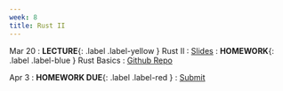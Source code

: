 ```yaml
---
week: 8
title: Rust II
---
```


Mar 20
: **LECTURE**{: .label .label-yellow } Rust II
  : [Slides](https://docs.google.com/presentation/d/1rHAUEK7_QAYL0-GeHWvdQgbiG62imlcI1-vuM2YezHc/edit?usp=sharing)
: **HOMEWORK**{: .label .label-blue } Rust Basics
  : [Github Repo](https://github.com/BerkeleyBlockchain/fa23-dev-decal/tree/main/hw7-minigrep)

Apr 3
: **HOMEWORK DUE**{: .label .label-red }
  : [Submit](https://forms.gle/WCuvchHVPE5zBikQ9)
